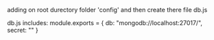 adding on root durectory folder 'config' and then create there file db.js

db.js includes:
    module.exports = {
        db: "mongodb://localhost:27017/<your repo>",
        secret: "<your hash>"
}